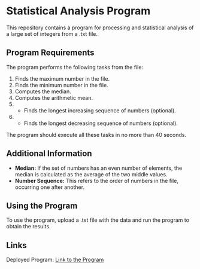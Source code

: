 # Statistical Analysis Program

This repository contains a program for processing and statistical analysis of a large set of integers from a .txt file.

## Program Requirements

The program performs the following tasks from the file:
1. Finds the maximum number in the file.
2. Finds the minimum number in the file.
3. Computes the median.
4. Computes the arithmetic mean.
5. * Finds the longest increasing sequence of numbers (optional).
6. * Finds the longest decreasing sequence of numbers (optional).

The program should execute all these tasks in no more than 40 seconds.

## Additional Information

* **Median:** If the set of numbers has an even number of elements, the median is calculated as the average of the two middle values.
* **Number Sequence:** This refers to the order of numbers in the file, occurring one after another.

## Using the Program

To use the program, upload a .txt file with the data and run the program to obtain the results.

## Links

Deployed Program: [Link to the Program](https://processing-and-statistical-analysis-in-react.vercel.app/)
